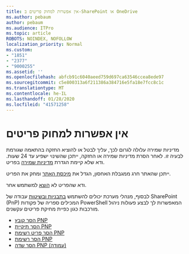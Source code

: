 ```yaml
---
title: אין אפשרות למחוק פריטים ב-SharePoint או OneDrive
ms.author: pebaum
author: pebaum
ms.audience: ITPro
ms.topic: article
ROBOTS: NOINDEX, NOFOLLOW
localization_priority: Normal
ms.custom:
- "1851"
- "2377"
- "9000255"
ms.assetid: ''
ms.openlocfilehash: abfcb91c6040aeed759d697ca63546ccea8ede97
ms.sourcegitcommit: c5e800313a6f211386a384716e5fa18e7fcc8c1c
ms.translationtype: MT
ms.contentlocale: he-IL
ms.lasthandoff: 01/28/2020
ms.locfileid: "41571258"
---
```

# <a name="unable-to-delete-items"></a>אין אפשרות למחוק פריטים

מדיניות שמירה עלולה לגרום לכך, עליך לבטל או להוציא החזקה בהתאמה שגורמת לבעיה זו. לאחר הסרת מדיניות שמירה או החזקה, ייתכן שהשינוי ישפיע עד 24 שעות. ודא שלא קיימת הגדרת [מדיניות שמירה](https://docs.microsoft.com/office365/securitycompliance/retention-policies) בפריט.

ייתכן שהאתר חרג ממגבלת האחסון, הגדל את [מיכסת האתר](https://docs.microsoft.com/powershell/module/sharepoint-online/set-sposite?view=sharepoint-ps) ומחק את הפריט.

ודא שהפריט לא [הוצא](https://support.office.com/article/check-out-check-in-or-discard-changes-to-files-in-a-library-7e2c12a9-a874-4393-9511-1378a700f6de) למשתמש אחר.

לבסוף, מנהלי מערכת יכולים להשתמש [בתבניות ובשיטות](https://docs.microsoft.com/powershell/sharepoint/sharepoint-pnp/sharepoint-pnp-cmdlets?view=sharepoint-ps#installation) עבודה של SharePoint (PnP) המכילים ספריה של פקודות PowerShell המאפשרות לך לבצע פעולות ניהול מורכבות כגון כפיית מחיקת פריטים עקשנים.
- [הסר קובץ PNP](https://docs.microsoft.com/powershell/module/sharepoint-pnp/remove-pnpfile?view=sharepoint-ps)
- [הסר תיקיית PNP](https://docs.microsoft.com/powershell/module/sharepoint-pnp/remove-pnpfolder?view=sharepoint-ps)
- [הסר פריט רשימת PNP](https://docs.microsoft.com/powershell/module/sharepoint-pnp/remove-pnplistitem?view=sharepoint-ps)
- [הסר רשימת PNP](https://docs.microsoft.com/powershell/module/sharepoint-pnp/remove-pnplist?view=sharepoint-ps)
- [הסר שדה PNP (עמודה)](https://docs.microsoft.com/powershell/module/sharepoint-pnp/remove-pnpfield?view=sharepoint-ps)